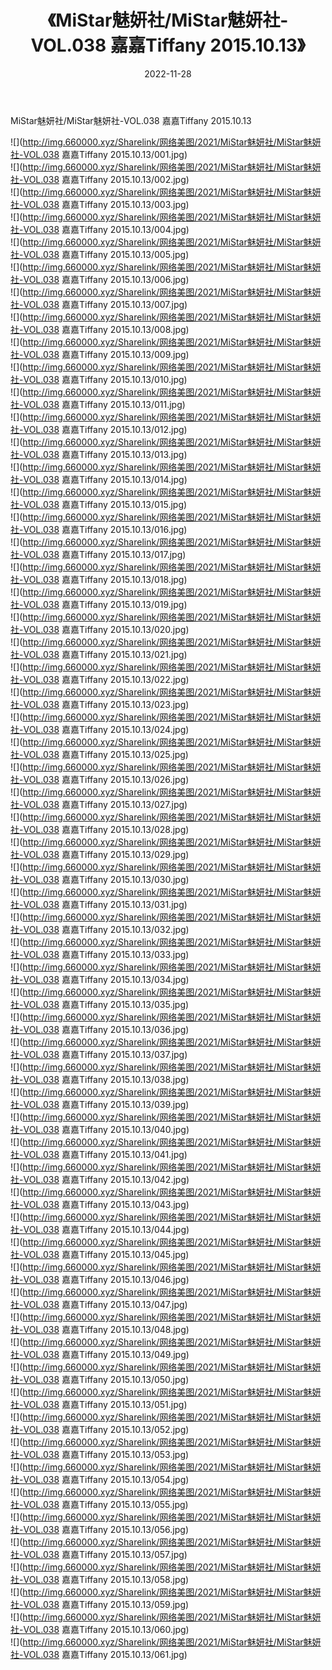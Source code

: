 ﻿---
layout: post
title:  《MiStar魅妍社/MiStar魅妍社-VOL.038 嘉嘉Tiffany 2015.10.13》
date:   2022-11-28
img: http://img.660000.xyz/Sharelink/网络美图/2021/MiStar魅妍社/MiStar魅妍社-VOL.038 嘉嘉Tiffany 2015.10.13/000.jpg
categories: [美女, 清纯, 唯美]
---

MiStar魅妍社/MiStar魅妍社-VOL.038 嘉嘉Tiffany 2015.10.13

 ![](http://img.660000.xyz/Sharelink/网络美图/2021/MiStar魅妍社/MiStar魅妍社-VOL.038 嘉嘉Tiffany 2015.10.13/001.jpg) <br>![](http://img.660000.xyz/Sharelink/网络美图/2021/MiStar魅妍社/MiStar魅妍社-VOL.038 嘉嘉Tiffany 2015.10.13/002.jpg) <br>![](http://img.660000.xyz/Sharelink/网络美图/2021/MiStar魅妍社/MiStar魅妍社-VOL.038 嘉嘉Tiffany 2015.10.13/003.jpg) <br>![](http://img.660000.xyz/Sharelink/网络美图/2021/MiStar魅妍社/MiStar魅妍社-VOL.038 嘉嘉Tiffany 2015.10.13/004.jpg) <br>![](http://img.660000.xyz/Sharelink/网络美图/2021/MiStar魅妍社/MiStar魅妍社-VOL.038 嘉嘉Tiffany 2015.10.13/005.jpg) <br>![](http://img.660000.xyz/Sharelink/网络美图/2021/MiStar魅妍社/MiStar魅妍社-VOL.038 嘉嘉Tiffany 2015.10.13/006.jpg) <br>![](http://img.660000.xyz/Sharelink/网络美图/2021/MiStar魅妍社/MiStar魅妍社-VOL.038 嘉嘉Tiffany 2015.10.13/007.jpg) <br>![](http://img.660000.xyz/Sharelink/网络美图/2021/MiStar魅妍社/MiStar魅妍社-VOL.038 嘉嘉Tiffany 2015.10.13/008.jpg) <br>![](http://img.660000.xyz/Sharelink/网络美图/2021/MiStar魅妍社/MiStar魅妍社-VOL.038 嘉嘉Tiffany 2015.10.13/009.jpg) <br>![](http://img.660000.xyz/Sharelink/网络美图/2021/MiStar魅妍社/MiStar魅妍社-VOL.038 嘉嘉Tiffany 2015.10.13/010.jpg) <br>![](http://img.660000.xyz/Sharelink/网络美图/2021/MiStar魅妍社/MiStar魅妍社-VOL.038 嘉嘉Tiffany 2015.10.13/011.jpg) <br>![](http://img.660000.xyz/Sharelink/网络美图/2021/MiStar魅妍社/MiStar魅妍社-VOL.038 嘉嘉Tiffany 2015.10.13/012.jpg) <br>![](http://img.660000.xyz/Sharelink/网络美图/2021/MiStar魅妍社/MiStar魅妍社-VOL.038 嘉嘉Tiffany 2015.10.13/013.jpg) <br>![](http://img.660000.xyz/Sharelink/网络美图/2021/MiStar魅妍社/MiStar魅妍社-VOL.038 嘉嘉Tiffany 2015.10.13/014.jpg) <br>![](http://img.660000.xyz/Sharelink/网络美图/2021/MiStar魅妍社/MiStar魅妍社-VOL.038 嘉嘉Tiffany 2015.10.13/015.jpg) <br>![](http://img.660000.xyz/Sharelink/网络美图/2021/MiStar魅妍社/MiStar魅妍社-VOL.038 嘉嘉Tiffany 2015.10.13/016.jpg) <br>![](http://img.660000.xyz/Sharelink/网络美图/2021/MiStar魅妍社/MiStar魅妍社-VOL.038 嘉嘉Tiffany 2015.10.13/017.jpg) <br>![](http://img.660000.xyz/Sharelink/网络美图/2021/MiStar魅妍社/MiStar魅妍社-VOL.038 嘉嘉Tiffany 2015.10.13/018.jpg) <br>![](http://img.660000.xyz/Sharelink/网络美图/2021/MiStar魅妍社/MiStar魅妍社-VOL.038 嘉嘉Tiffany 2015.10.13/019.jpg) <br>![](http://img.660000.xyz/Sharelink/网络美图/2021/MiStar魅妍社/MiStar魅妍社-VOL.038 嘉嘉Tiffany 2015.10.13/020.jpg) <br>![](http://img.660000.xyz/Sharelink/网络美图/2021/MiStar魅妍社/MiStar魅妍社-VOL.038 嘉嘉Tiffany 2015.10.13/021.jpg) <br>![](http://img.660000.xyz/Sharelink/网络美图/2021/MiStar魅妍社/MiStar魅妍社-VOL.038 嘉嘉Tiffany 2015.10.13/022.jpg) <br>![](http://img.660000.xyz/Sharelink/网络美图/2021/MiStar魅妍社/MiStar魅妍社-VOL.038 嘉嘉Tiffany 2015.10.13/023.jpg) <br>![](http://img.660000.xyz/Sharelink/网络美图/2021/MiStar魅妍社/MiStar魅妍社-VOL.038 嘉嘉Tiffany 2015.10.13/024.jpg) <br>![](http://img.660000.xyz/Sharelink/网络美图/2021/MiStar魅妍社/MiStar魅妍社-VOL.038 嘉嘉Tiffany 2015.10.13/025.jpg) <br>![](http://img.660000.xyz/Sharelink/网络美图/2021/MiStar魅妍社/MiStar魅妍社-VOL.038 嘉嘉Tiffany 2015.10.13/026.jpg) <br>![](http://img.660000.xyz/Sharelink/网络美图/2021/MiStar魅妍社/MiStar魅妍社-VOL.038 嘉嘉Tiffany 2015.10.13/027.jpg) <br>![](http://img.660000.xyz/Sharelink/网络美图/2021/MiStar魅妍社/MiStar魅妍社-VOL.038 嘉嘉Tiffany 2015.10.13/028.jpg) <br>![](http://img.660000.xyz/Sharelink/网络美图/2021/MiStar魅妍社/MiStar魅妍社-VOL.038 嘉嘉Tiffany 2015.10.13/029.jpg) <br>![](http://img.660000.xyz/Sharelink/网络美图/2021/MiStar魅妍社/MiStar魅妍社-VOL.038 嘉嘉Tiffany 2015.10.13/030.jpg) <br>![](http://img.660000.xyz/Sharelink/网络美图/2021/MiStar魅妍社/MiStar魅妍社-VOL.038 嘉嘉Tiffany 2015.10.13/031.jpg) <br>![](http://img.660000.xyz/Sharelink/网络美图/2021/MiStar魅妍社/MiStar魅妍社-VOL.038 嘉嘉Tiffany 2015.10.13/032.jpg) <br>![](http://img.660000.xyz/Sharelink/网络美图/2021/MiStar魅妍社/MiStar魅妍社-VOL.038 嘉嘉Tiffany 2015.10.13/033.jpg) <br>![](http://img.660000.xyz/Sharelink/网络美图/2021/MiStar魅妍社/MiStar魅妍社-VOL.038 嘉嘉Tiffany 2015.10.13/034.jpg) <br>![](http://img.660000.xyz/Sharelink/网络美图/2021/MiStar魅妍社/MiStar魅妍社-VOL.038 嘉嘉Tiffany 2015.10.13/035.jpg) <br>![](http://img.660000.xyz/Sharelink/网络美图/2021/MiStar魅妍社/MiStar魅妍社-VOL.038 嘉嘉Tiffany 2015.10.13/036.jpg) <br>![](http://img.660000.xyz/Sharelink/网络美图/2021/MiStar魅妍社/MiStar魅妍社-VOL.038 嘉嘉Tiffany 2015.10.13/037.jpg) <br>![](http://img.660000.xyz/Sharelink/网络美图/2021/MiStar魅妍社/MiStar魅妍社-VOL.038 嘉嘉Tiffany 2015.10.13/038.jpg) <br>![](http://img.660000.xyz/Sharelink/网络美图/2021/MiStar魅妍社/MiStar魅妍社-VOL.038 嘉嘉Tiffany 2015.10.13/039.jpg) <br>![](http://img.660000.xyz/Sharelink/网络美图/2021/MiStar魅妍社/MiStar魅妍社-VOL.038 嘉嘉Tiffany 2015.10.13/040.jpg) <br>![](http://img.660000.xyz/Sharelink/网络美图/2021/MiStar魅妍社/MiStar魅妍社-VOL.038 嘉嘉Tiffany 2015.10.13/041.jpg) <br>![](http://img.660000.xyz/Sharelink/网络美图/2021/MiStar魅妍社/MiStar魅妍社-VOL.038 嘉嘉Tiffany 2015.10.13/042.jpg) <br>![](http://img.660000.xyz/Sharelink/网络美图/2021/MiStar魅妍社/MiStar魅妍社-VOL.038 嘉嘉Tiffany 2015.10.13/043.jpg) <br>![](http://img.660000.xyz/Sharelink/网络美图/2021/MiStar魅妍社/MiStar魅妍社-VOL.038 嘉嘉Tiffany 2015.10.13/044.jpg) <br>![](http://img.660000.xyz/Sharelink/网络美图/2021/MiStar魅妍社/MiStar魅妍社-VOL.038 嘉嘉Tiffany 2015.10.13/045.jpg) <br>![](http://img.660000.xyz/Sharelink/网络美图/2021/MiStar魅妍社/MiStar魅妍社-VOL.038 嘉嘉Tiffany 2015.10.13/046.jpg) <br>![](http://img.660000.xyz/Sharelink/网络美图/2021/MiStar魅妍社/MiStar魅妍社-VOL.038 嘉嘉Tiffany 2015.10.13/047.jpg) <br>![](http://img.660000.xyz/Sharelink/网络美图/2021/MiStar魅妍社/MiStar魅妍社-VOL.038 嘉嘉Tiffany 2015.10.13/048.jpg) <br>![](http://img.660000.xyz/Sharelink/网络美图/2021/MiStar魅妍社/MiStar魅妍社-VOL.038 嘉嘉Tiffany 2015.10.13/049.jpg) <br>![](http://img.660000.xyz/Sharelink/网络美图/2021/MiStar魅妍社/MiStar魅妍社-VOL.038 嘉嘉Tiffany 2015.10.13/050.jpg) <br>![](http://img.660000.xyz/Sharelink/网络美图/2021/MiStar魅妍社/MiStar魅妍社-VOL.038 嘉嘉Tiffany 2015.10.13/051.jpg) <br>![](http://img.660000.xyz/Sharelink/网络美图/2021/MiStar魅妍社/MiStar魅妍社-VOL.038 嘉嘉Tiffany 2015.10.13/052.jpg) <br>![](http://img.660000.xyz/Sharelink/网络美图/2021/MiStar魅妍社/MiStar魅妍社-VOL.038 嘉嘉Tiffany 2015.10.13/053.jpg) <br>![](http://img.660000.xyz/Sharelink/网络美图/2021/MiStar魅妍社/MiStar魅妍社-VOL.038 嘉嘉Tiffany 2015.10.13/054.jpg) <br>![](http://img.660000.xyz/Sharelink/网络美图/2021/MiStar魅妍社/MiStar魅妍社-VOL.038 嘉嘉Tiffany 2015.10.13/055.jpg) <br>![](http://img.660000.xyz/Sharelink/网络美图/2021/MiStar魅妍社/MiStar魅妍社-VOL.038 嘉嘉Tiffany 2015.10.13/056.jpg) <br>![](http://img.660000.xyz/Sharelink/网络美图/2021/MiStar魅妍社/MiStar魅妍社-VOL.038 嘉嘉Tiffany 2015.10.13/057.jpg) <br>![](http://img.660000.xyz/Sharelink/网络美图/2021/MiStar魅妍社/MiStar魅妍社-VOL.038 嘉嘉Tiffany 2015.10.13/058.jpg) <br>![](http://img.660000.xyz/Sharelink/网络美图/2021/MiStar魅妍社/MiStar魅妍社-VOL.038 嘉嘉Tiffany 2015.10.13/059.jpg) <br>![](http://img.660000.xyz/Sharelink/网络美图/2021/MiStar魅妍社/MiStar魅妍社-VOL.038 嘉嘉Tiffany 2015.10.13/060.jpg) <br>![](http://img.660000.xyz/Sharelink/网络美图/2021/MiStar魅妍社/MiStar魅妍社-VOL.038 嘉嘉Tiffany 2015.10.13/061.jpg) <br>